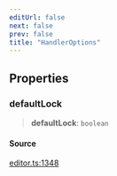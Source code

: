 ```yaml
---
editUrl: false
next: false
prev: false
title: "HandlerOptions"
---
```


## Properties

### defaultLock

> **defaultLock**: `boolean`

#### Source

[editor.ts:1348](https://github.com/dgmjs/dgmjs/blob/main/packages/core/src/editor.ts#L1348)
